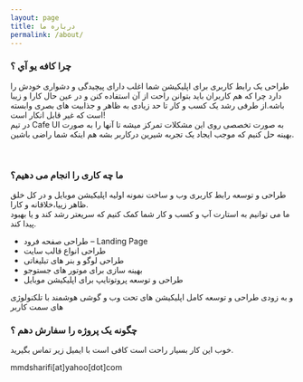 ```yaml
---
layout: page
title: درباره ما
permalink: /about/
---
```

<h3>چرا کافه یو آي ؟</h3>
       
 <p>
  طراحی یک رابط کاربری برای اپلیکیشن شما اغلب دارای پیچیدگی و دشواری خودش را دارد چرا که هم کاربران باید بتوانن راحت از آن استفاده کنن و در عین حال کارا و زیبا باشه.از طرفی رشد یک کسب و کار تا حد زیادی به ظاهر و جذابیت های بصری وابسته است که غیر قابل انکار است! <br>
در تیم Cafe UI به صورت تخصصی روی این مشکلات تمرکز میشه تا آنها را به صورت بهینه حل کنیم که موجب ایجاد یک تجربه شیرین درکاربر بشه هم اینکه شما راضی باشین. <br>

 </p>
<br>
<h3>ما چه کاری را انجام می دهیم؟</h3>
<p>طراحی و توسعه رابط کاربری وب و ساخت نمونه اولیه اپلیکیشن موبایل و در کل خلق ظاهر زییا،خلاقانه و کارا.<br>
ما می توانیم به استارت آپ و کسب و کار شما کمک کنیم که سریعتر رشد کند و یا بهبود پیدا کند.</p>
<ul>
  <li>طراحی صفحه فرود – Landing Page</li>
  <li>طراحی انواع قالب سایت</li>
  <li>طراحی لوگو و بنر های تبلیغاتی</li>
  <li>بهینه سازی برای موتور های جستوجو</li>
  <li>طراحی و توسعه پروتوتایپ برای اپلیکیشن موبایل</li>
</ul>
<p>و به زودی طراحی و توسعه کامل اپلیکیشن های تحت وب و گوشی هوشمند با تلکنولوژی های سمت کاربر<br>
</p>
<h3>چگونه یک پروژه را سفارش دهم ؟</h3>
<p>خوب این کار بسیار راحت است کافی است با ایمیل زیر تماس بگیرید.</p>
<p>mmdsharifi[at]yahoo[dot]com</p>
<br>
